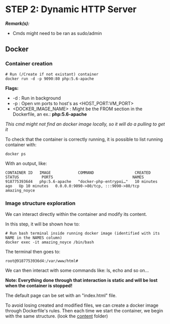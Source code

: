 
# STEP 2: Dynamic HTTP Server

***Remark(s):***

- Cmds might need to be ran as sudo/admin

## Docker

### Container creation

```shell
# Run (/Create if not existant) container
docker run -d -p 9090:80 php:5.6-apache
```

**Flags:**

- -d : Run in background
- -p : Open vm ports to host's as \<HOST_PORT:VM_PORT\>
- \<DOCKER_IMAGE_NAME\> : Might be the FROM section in the Dockerfile, an ex.: **php:5.6-apache**

*This cmd might not find an docker image locally, so it will do a pulling to get it*

To check that the container is correctly running, it is possible to list running container with:

```shell
docker ps
```

With an output, like:

```text
CONTAINER ID   IMAGE            COMMAND                  CREATED          STATUS          PORTS                                   NAMES
9187753936d4   php:5.6-apache   "docker-php-entrypoi…"   10 minutes ago   Up 10 minutes   0.0.0.0:9090->80/tcp, :::9090->80/tcp   amazing_noyce
```

### Image structure exploration

We can interact directly within the container and modify its content.

In this step, it will be shown how to:

```shell
# Run bash terminal inside running docker image (identified with its NAME in the NAMES column)
docker exec -it amazing_noyce /bin/bash
```

The terminal then goes to:

```text
root@9187753936d4:/var/www/html#
```

We can then interact with some commands like: ls, echo and so on...

**Note: Everything done through that interaction is static and will be lost when the container is stopped!**

The default page can be set with an "index.html" file.

To avoid losing created and modified files, we can create a docker image through Dockerfile's rules. Then each time we start the container, we begin with the same structure. (look the [content](content/) folder)

